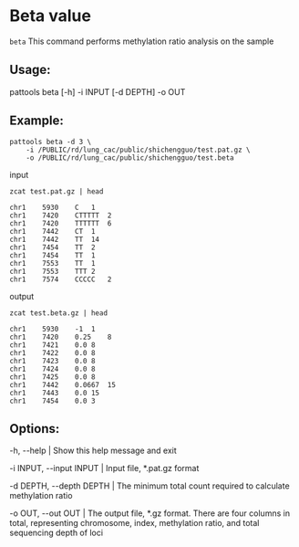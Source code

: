 # Beta value

```beta``` This command performs methylation ratio analysis on the sample

## Usage: 
pattools beta [-h] -i INPUT [-d DEPTH] -o OUT

## Example:

```
pattools beta -d 3 \
    -i /PUBLIC/rd/lung_cac/public/shichengguo/test.pat.gz \
    -o /PUBLIC/rd/lung_cac/public/shichengguo/test.beta
```
input
```
zcat test.pat.gz | head

chr1	5930	C	1
chr1	7420	CTTTTT	2
chr1	7420	TTTTTT	6
chr1	7442	CT	1
chr1	7442	TT	14
chr1	7454	TT	2
chr1	7454	TT	1
chr1	7553	TT	1
chr1	7553	TTT	2
chr1	7574	CCCCC	2
```
output
```
zcat test.beta.gz | head

chr1	5930	-1	1
chr1	7420	0.25	8
chr1	7421	0.0	8
chr1	7422	0.0	8
chr1	7423	0.0	8
chr1	7424	0.0	8
chr1	7425	0.0	8
chr1	7442	0.0667	15
chr1	7443	0.0	15
chr1	7454	0.0	3
```

## Options:
  
-h, --help | Show this help message and exit
 
-i INPUT, --input INPUT | Input file, *.pat.gz format
  
-d DEPTH, --depth DEPTH | The minimum total count required to calculate methylation ratio
  
-o OUT, --out OUT | The output file, *.gz format. There are four columns in total, representing chromosome, index, methylation ratio, and total sequencing depth of loci